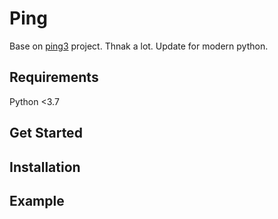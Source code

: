 # Ping

Base on [ping3](https://github.com/kyan001/ping3) project. Thnak a lot.
Update for modern python.

## Requirements

Python <3.7

## Get Started

## Installation

## Example